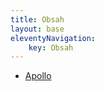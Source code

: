 ```yaml
---
title: Obsah
layout: base
eleventyNavigation:
    key: Obsah
---
```

- [Apollo](/note/apollo/prehled)
